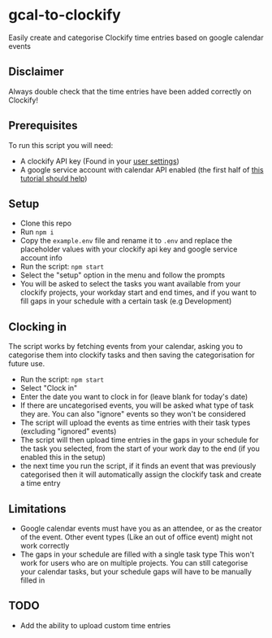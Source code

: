 # gcal-to-clockify
Easily create and categorise Clockify time entries based on google calendar events

## Disclaimer
Always double check that the time entries have been added correctly on Clockify!

## Prerequisites
To run this script you will need:
* A clockify API key (Found in your [user settings](https://clockify.me/user/settings))
* A google service account with calendar API enabled (the first half of [this tutorial should help](https://dev.to/megazear7/google-calendar-api-integration-made-easy-2a68))

## Setup
* Clone this repo
* Run `npm i`
* Copy the `example.env` file and rename it to `.env` and replace the placeholder values with your clockify api key and google service account info
* Run the script: `npm start`
* Select the "setup" option in the menu and follow the prompts
* You will be asked to select the tasks you want available from your clockify projects, your workday start and end times, and if you want to fill gaps in your schedule with a certain task (e.g Development)

## Clocking in
The script works by fetching events from your calendar, asking you to categorise them into clockify tasks and then saving the categorisation for future use.
* Run the script: `npm start`
* Select "Clock in"
* Enter the date you want to clock in for (leave blank for today's date)
* If there are uncategorised events, you will be asked what type of task they are. You can also "ignore" events so they won't be considered
* The script will upload the events as time entries with their task types (excluding "ignored" events)
* The script will then upload time entries in the gaps in your schedule for the task you selected, from the start of your work day to the end (if you enabled this in the setup)
* the next time you run the script, if it finds an event that was previously categorised then it will automatically assign the clockify task and create a time entry

## Limitations
* Google calendar events must have you as an attendee, or as the creator of the event. Other event types (Like an out of office event) might not work correctly
* The gaps in your schedule are filled with a single task type
  This won't work for users who are on multiple projects.
  You can still categorise your calendar tasks, but your schedule gaps will have to be manually filled in

## TODO
* Add the ability to upload custom time entries

